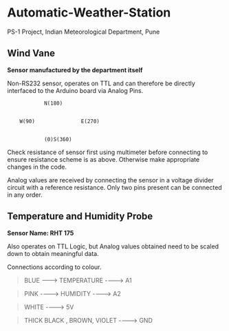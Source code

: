 # Automatic-Weather-Station
PS-1 Project, Indian Meteorological Department, Pune
<h2> Wind Vane </h2>
<strong> Sensor manufactured by the department itself</strong>

Non-RS232 sensor, operates on TTL and can therefore be directly interfaced to the Arduino board via Analog Pins.

				N(180)


		W(90)				E(270)
	

				(0)S(360)


Check resistance of sensor first using multimeter before connecting to ensure resistance scheme is as above. Otherwise make appropriate changes in the code.

Analog values are received by connecting the sensor in a voltage divider circuit with a reference resistance.
Only two pins present can be connected in any order.

<h2> Temperature and Humidity Probe </h2>
<strong>Sensor Name: RHT 175 </strong>	

Also operates on TTL Logic, but Analog values obtained need to be scaled down to obtain meaningful data.

Connections according to colour.
> BLUE ---> TEMPERATURE ----> A1

> PINK ----> HUMIDITY ----> A2

> WHITE ----> 5V

> THICK BLACK , BROWN, VIOLET ----> GND

